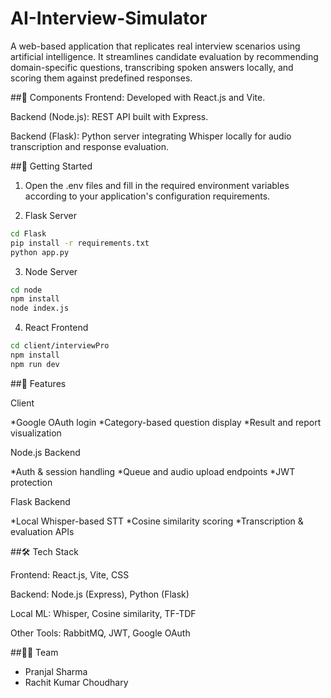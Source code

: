 # AI-Interview-Simulator
A web-based application that replicates real interview scenarios using artificial intelligence. It streamlines candidate evaluation by recommending domain-specific questions, transcribing spoken answers locally, and scoring them against predefined responses.

##🧩 Components
Frontend: Developed with React.js and Vite.

Backend (Node.js): REST API built with Express.

Backend (Flask): Python server integrating Whisper locally for audio transcription and response evaluation.

##🚀 Getting Started

1. Open the .env files and fill in the required environment variables according to your application's configuration requirements.

2. Flask Server
```bash
cd Flask
pip install -r requirements.txt
python app.py
```
3. Node Server
```bash
cd node
npm install
node index.js
```
4. React Frontend
```bash
cd client/interviewPro
npm install
npm run dev 
```
##🧠 Features

Client

*Google OAuth login
*Category-based question display
*Result and report visualization

Node.js Backend

*Auth & session handling
*Queue and audio upload endpoints
*JWT protection

Flask Backend

*Local Whisper-based STT
*Cosine similarity scoring
*Transcription & evaluation APIs

##🛠️ Tech Stack

Frontend: React.js, Vite, CSS

Backend: Node.js (Express), Python (Flask)

Local ML: Whisper, Cosine similarity, TF-TDF

Other Tools: RabbitMQ, JWT, Google OAuth

##👨‍💻 Team

* Pranjal Sharma
* Rachit Kumar Choudhary

